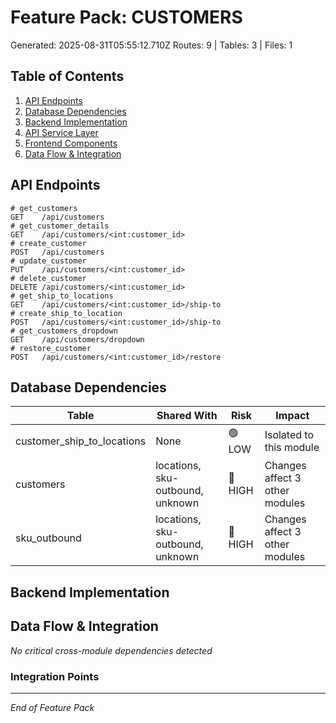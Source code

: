 # Feature Pack: CUSTOMERS
Generated: 2025-08-31T05:55:12.710Z
Routes: 9 | Tables: 3 | Files: 1

## Table of Contents
1. [API Endpoints](#api-endpoints)
2. [Database Dependencies](#database-dependencies)
3. [Backend Implementation](#backend-implementation)
4. [API Service Layer](#api-service-layer)
5. [Frontend Components](#frontend-components)
6. [Data Flow & Integration](#data-flow--integration)

## API Endpoints
```
# get_customers
GET    /api/customers
# get_customer_details
GET    /api/customers/<int:customer_id>
# create_customer
POST   /api/customers
# update_customer
PUT    /api/customers/<int:customer_id>
# delete_customer
DELETE /api/customers/<int:customer_id>
# get_ship_to_locations
GET    /api/customers/<int:customer_id>/ship-to
# create_ship_to_location
POST   /api/customers/<int:customer_id>/ship-to
# get_customers_dropdown
GET    /api/customers/dropdown
# restore_customer
POST   /api/customers/<int:customer_id>/restore
```

## Database Dependencies
| Table | Shared With | Risk | Impact |
|-------|-------------|------|--------|
| customer_ship_to_locations | None | 🟢 LOW | Isolated to this module |
| customers | locations, sku-outbound, unknown | 🔴 HIGH | Changes affect 3 other modules |
| sku_outbound | locations, sku-outbound, unknown | 🔴 HIGH | Changes affect 3 other modules |

## Backend Implementation

## Data Flow & Integration
*No critical cross-module dependencies detected*

### Integration Points

---
*End of Feature Pack*
